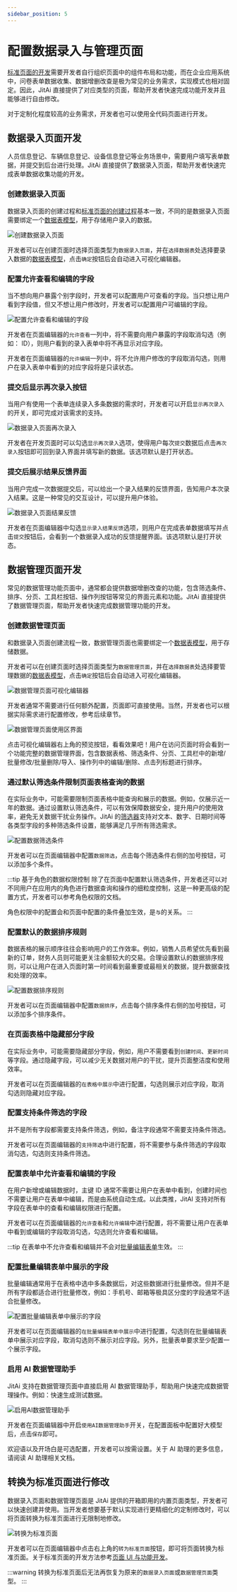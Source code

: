 ```yaml
---
sidebar_position: 5
---
```


# 配置数据录入与管理页面

[标准页面的开发](./组件化页面开发)需要开发者自行组织页面中的组件布局和功能，而在企业应用系统中，问卷表单数据收集、数据增删改查是极为常见的业务需求，实现模式也相对固定。因此，JitAi 直接提供了对应类型的页面，帮助开发者快速完成功能开发并且能够进行自由修改。

对于定制化程度较高的业务需求，开发者也可以使用全代码页面进行开发。

## 数据录入页面开发

人员信息登记、车辆信息登记、设备信息登记等业务场景中，需要用户填写表单数据，并提交到后台进行处理。JitAi 直接提供了数据录入页面，帮助开发者快速完成表单数据收集功能的开发。

### 创建数据录入页面

数据录入页面的创建过程和[标准页面的创建过程](./组件化页面开发#创建一个标准页面)基本一致，不同的是数据录入页面需要绑定一个[数据表模型](../数据建模/数据表模型.md)，用于存储用户录入的数据。

![创建数据录入页面](./img/创建数据录入页面.png)

开发者可以在创建页面时选择页面类型为`数据录入页面`，并在`选择数据表`处选择要录入数据的[数据表模型](../数据建模/数据表模型.md)，点击`确定`按钮后会自动进入可视化编辑器。

### 配置允许查看和编辑的字段

当不想向用户暴露个别字段时，开发者可以配置用户可查看的字段。当只想让用户看到字段值，但又不想让用户修改时，开发者可以配置用户可编辑的字段。

![配置允许查看和编辑的字段](./img/数据录入-配置允许查看和编辑字段.gif)

开发者在页面编辑器的`允许查看`一列中，将不需要向用户暴露的字段取消勾选（例如： ID），则用户看到的录入表单中将不再显示对应字段。

开发者在页面编辑器的`允许编辑`一列中，将不允许用户修改的字段取消勾选，则用户在录入表单中看到的对应字段将是只读状态。

### 提交后显示再次录入按钮

当用户有使用一个表单连续录入多条数据的需求时，开发者可以开启`显示再次录入`的开关，即可完成对该需求的支持。

![数据录入页面再次录入](./img/数据录入页面-再次录入.gif)

开发者在开发页面时可以勾选`显示再次录入`选项，使得用户每次`提交`数据后点击`再次录入`按钮即可回到录入界面并填写新的数据。该选项默认是打开状态。

### 提交后展示结果反馈界面

当用户完成一次数据提交后，可以给出一个录入结果的反馈界面，告知用户本次录入结果。这是一种常见的交互设计，可以提升用户体验。

![数据录入页面结果反馈](./img/数据录入页面-结果反馈.gif)

开发者在页面编辑器中勾选`显示录入结果反馈`选项，则用户在完成表单数据填写并点击`提交`按钮后，会看到一个数据录入成功的反馈提醒界面。该选项默认是打开状态。

## 数据管理页面开发

常见的数据管理功能页面中，通常都会提供数据增删改查的功能，包含筛选条件、排序、分页、工具栏按钮、操作列按钮等常见的界面元素和功能。JitAi 直接提供了数据管理页面，帮助开发者快速完成数据管理功能的开发。

### 创建数据管理页面

和数据录入页面创建流程一致，数据管理页面也需要绑定一个[数据表模型](../数据建模/数据表模型.md)，用于存储数据。

开发者可以在创建页面时选择页面类型为`数据管理页面`，并在`选择数据表`处选择要管理数据的[数据表模型](../数据建模/数据表模型.md)，点击`确定`按钮后会自动进入可视化编辑器。

![数据管理页面可视化编辑器](./img/数据管理页面可视化编辑器.png)

开发者通常不需要进行任何额外配置，页面即可直接使用。当然，开发者也可以根据实际需求进行配置修改，参考后续章节。

![数据管理页面使用区界面](./img/数据管理页面使用区界面.png)

点击可视化编辑器右上角的预览按钮，看看效果吧！用户在访问页面时将会看到一个功能完整的数据管理界面，包含数据表格、筛选条件、分页、工具栏中的新增/批量修改/批量删除/导入、操作列中的编辑/删除、点击列标题进行排序。

### 通过默认筛选条件限制页面表格查询的数据

在实际业务中，可能需要限制页面表格中能查询和展示的数据。例如，仅展示近一年的数据。通过设置默认筛选条件，可以有效保障数据安全，提升用户的使用效率，避免无关数据干扰业务操作。JitAi 的[筛选器](../在页面中使用功能组件/筛选器组件.md)支持对文本、数字、日期时间等各类型字段的多种筛选条件设置，能够满足几乎所有筛选需求。

![配置数据筛选条件](./img/配置数据筛选条件.gif)

开发者可以在页面编辑器中配置`数据筛选`，点击每个筛选条件右侧的加号按钮，可以添加多个条件。

:::tip 基于角色的数据权限控制
除了在页面中配置默认筛选条件，开发者还可以对不同用户在应用内的角色进行数据查询和操作的细粒度控制，这是一种更高级的配置方式，开发者可以参考角色权限的文档。

角色权限中的配置会和页面中配置的条件叠加生效，是`与`的关系。
:::

### 配置默认的数据排序规则

数据表格的展示顺序往往会影响用户的工作效率。例如，销售人员希望优先看到最新的订单，财务人员则可能更关注金额较大的交易。合理设置默认的数据排序规则，可以让用户在进入页面时第一时间看到最重要或最相关的数据，提升数据查找和处理的效率。

![配置数据排序规则](./img/配置数据排序规则.gif)

开发者可以在页面编辑器中配置`数据排序`，点击每个排序条件右侧的加号按钮，可以添加多个排序条件。

### 在页面表格中隐藏部分字段

在实际业务中，可能需要隐藏部分字段，例如，用户不需要看到`创建时间`、`更新时间`等字段。通过隐藏字段，可以减少无关数据对用户的干扰，提升页面整洁度和使用效率。

开发者可以在页面编辑器的`在表格中展示`中进行配置，勾选则展示对应字段，取消勾选则隐藏对应字段。

### 配置支持条件筛选的字段

并不是所有字段都需要支持条件筛选，例如，备注字段通常不需要支持条件筛选。

开发者可以在页面编辑器的`支持筛选`中进行配置，将不需要参与条件筛选的字段取消勾选，勾选则支持条件筛选。

### 配置表单中允许查看和编辑的字段

在用户新增或编辑数据时，主键 ID 通常不需要让用户在表单中看到，创建时间也不需要让用户在表单中编辑，而是由系统自动生成。以此类推，JitAI 支持对所有字段在表单中的查看和编辑权限进行配置。

开发者可以在页面编辑器的`允许查看`和`允许编辑`中进行配置，将不需要让用户在表单中看到或编辑的字段取消勾选，勾选则允许查看和编辑。

:::tip
在表单中不允许查看和编辑并不会对[批量编辑表单](#配置批量编辑表单中展示的字段)生效。
:::

### 配置批量编辑表单中展示的字段

批量编辑通常用于在表格中选中多条数据后，对这些数据进行批量修改。但并不是所有字段都适合进行批量修改，例如：手机号、邮箱等极具区分度的字段通常不适合批量修改。

![配置批量编辑表单中展示的字段](./img/配置批量编辑表单中展示的字段.gif)

开发者可以在页面编辑器的`在批量编辑表单中展示`中进行配置，勾选则在批量编辑表单中展示对应字段，取消勾选则不展示对应字段。另外，批量表单要求至少配置一个展示字段。

### 启用 AI 数据管理助手

JitAi 支持在数据管理页面中直接启用 AI 数据管理助手，帮助用户快速完成数据管理操作。例如：快速生成测试数据。

![启用AI数据管理助手](./img/启用AI数据管理助手.gif)

开发者在页面编辑器中开启`使用AI数据管理助手`开关，在配置面板中配置好大模型后，点击`保存`即可。

欢迎语以及开场白是可选配置，开发者可以按需设置。关于 AI 助理的更多信息，请阅读 AI 助理相关文档。

## 转换为标准页面进行修改

数据录入页面和数据管理页面是 JitAi 提供的开箱即用的内置页面类型，开发者可以快速创建并使用。当开发者想要基于默认实现进行更精细化的定制修改时，可以将页面转换为标准页面进行无限制地修改。

![转换为标准页面](./img/转换为标准页面.gif)

开发者可以在页面编辑器中点击右上角的`转为标准页面`按钮，即可将页面转换为标准页面。关于标准页面的开发方法参考[页面 UI 与功能开发](./组件化页面开发)。

:::warning
转换为标准页面后无法再恢复为原来的`数据录入页面`或`数据管理页面`类型。
:::
